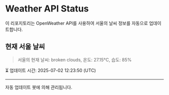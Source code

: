 
# Weather API Status

이 리포지토리는 OpenWeather API를 사용하여 서울의 날씨 정보를 자동으로 업데이트합니다.

## 현재 서울 날씨
> 서울의 현재 날씨: broken clouds, 온도: 27.15°C, 습도: 85%

⏳ 업데이트 시간: 2025-07-02 12:23:50 (UTC)

---
자동 업데이트 봇에 의해 관리됩니다.
